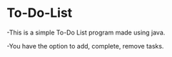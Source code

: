 # To-Do-List

-This is a simple To-Do List program made using java.

-You have the option to add, complete, remove tasks.
